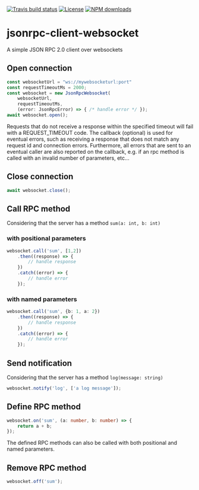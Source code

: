 [![Travis build status](https://travis-ci.com/fabriciobastian/jsonrpc-client-websocket.svg?branch=master)](https://travis-ci.com/fabriciobastian/jsonrpc-client-websocket) [![License](https://img.shields.io/github/license/fabriciobastian/jsonrpc-client-websocket)](https://choosealicense.com/licenses/mit/) [![NPM downloads](https://img.shields.io/npm/dt/jsonrpc-client-websocket.svg)](https://www.npmjs.com/package/jsonrpc-client-websocket) 

# jsonrpc-client-websocket

A simple JSON RPC 2.0 client over websockets

## Open connection

```typescript
const websocketUrl = "ws://mywebsocketurl:port"
const requestTimeoutMs = 2000;
const websocket = new JsonRpcWebsocket(
    websocketUrl,
    requestTimeoutMs,
    (error: JsonRpcError) => { /* handle error */ });
await websocket.open();
```
Requests that do not receive a response within the specified timeout will fail with a REQUEST_TIMEOUT code.
The callback (optional) is used for eventual errors, such as receiving a response that does not match any request id and
connection errors. Furthermore, all errors that are sent to an eventual caller are also reported on the callback, e.g.
if an rpc method is called with an invalid number of parameters, etc...

## Close connection

```typescript
await websocket.close();
```

## Call RPC method

Considering that the server has a method `sum(a: int, b: int)`

### with positional parameters

```typescript
websocket.call('sum', [1,2])
    .then((response) => {
        // handle response
    })
    .catch((error) => {
        // handle error
    });
```

### with named parameters

```typescript
websocket.call('sum', {b: 1, a: 2})
    .then((response) => {
        // handle response
    })
    .catch((error) => {
        // handle error
    });
```

## Send notification

Considering that the server has a method `log(message: string)`

```typescript
websocket.notify('log', ['a log message']);
```

## Define RPC method

```typescript
websocket.on('sum', (a: number, b: number) => {
    return a + b;
});
```
The defined RPC methods can also be called with both positional and named parameters.

## Remove RPC method
```typescript
websocket.off('sum');
```
